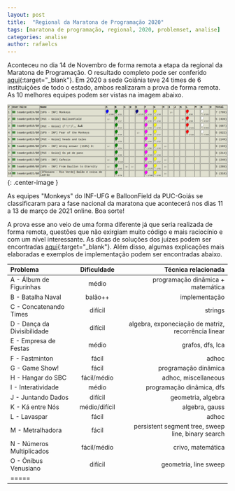 ```yaml
---
layout: post
title:  "Regional da Maratona de Programação 2020"
tags: [maratona de programação, regional, 2020, problemset, analise]
categories: analise
author: rafaelcs
---
```


Aconteceu no dia 14 de Novembro de forma remota a etapa da regional da Maratona de Programação. O resultado completo pode ser conferido
[aqui][resultados-regional-2020]{:target="_blank"}. Em 2020 a sede Goiânia
teve 24 times de 6 instituições de todo o estado, ambos realizaram a prova de forma remota. As 10 melhores equipes
podem ser vistas na imagem abaixo.

![Top 10 - Regional Maratona de Programação 2020 - Sede Goiânia](/_assets/images/gogo-results-2020.png){: .center-image }

As equipes "Monkeys" do INF-UFG e BalloonField da PUC-Goiás se
classificaram para a fase nacional da maratona que acontecerá nos dias
11 a 13 de março de 2021 online. Boa sorte!

A prova esse ano veio de uma forma diferente já que seria realizada de forma remota, questões que não exirgiam muito código e mais raciocínio e com um nível interessante.
As dicas de soluções dos juizes podem ser encontradas [aqui][solucoes-juizes-2020]{:target="_blank"}. Além disso, algumas explicações mais elaboradas e exemplos de implementação podem ser encontradas abaixo.

| Problema                              | Dificuldade   | Técnica relacionada                                   |
|:--------------------------------------|:-------------:|------------------------------------------------------:|
|A - Álbum de Figurinhas                | médio         | programação dinâmica + matemática                     |
|B - Batalha Naval                      | balão++       | implementação                                         |
|C - Concatenando Times                 | difícil       | strings                                               |
|D - Dança da Divisibilidade            | difícil       | algebra, exponeciação de matriz, recorrência linear   |
|E - Empresa de Festas                  | médio         | grafos, dfs, lca                                      |
|F - Fastminton                         | fácil         | adhoc                                                 |
|G - Game Show!                         | fácil         | programação dinâmica                                  |
|H - Hangar do SBC                      | fácil/médio   | adhoc, miscellaneous                                  |
|I - Interatividade                     | médio         | programação dinâmica, dfs                             |
|J - Juntando Dados                     | difícil       | geometria, algebra                                    |
|K - Ká entre Nós                       | médio/difícil | algebra, gauss                                        |
|L - Lavaspar                           | fácil         | adhoc                                                 |
|M - Metralhadora                       | fácil         | persistent segment tree, sweep line, binary search    |
|N - Números Multiplicados              | fácil/médio   | crivo, matemática                                     |
|O - Ônibus Venusiano                   | difícil       | geometria, line sweep                                 |
|=====

<!-- nao consegui achar um local para poder submeter as soluções, por enquanto deixarei comentado -->
<!-- <br>
{% include analises/regional2020/A-album.md %} <br>
{% include analises/regional2020/B-batalha.md %} <br>
{% include analises/regional2020/C-concatenando.md %} <br>
{% include analises/regional2020/D-danca.md %} <br>
{% include analises/regional2020/E-empresa.md %} <br>
{% include analises/regional2020/F-fastminton.md %} <br>
{% include analises/regional2020/G-game.md %} <br>
{% include analises/regional2020/H-hangar.md %} <br>
{% include analises/regional2020/I-interatividade.md %} <br>
{% include analises/regional2020/J-juntando.md %} <br>
{% include analises/regional2020/K-ka.md %} <br>
{% include analises/regional2020/L-lavaspar.md %}<br>
{% include analises/regional2020/M-metralhadora.md %} <br>
{% include analises/regional2020/N-numeros.md %}<br>
{% include analises/regional2020/O-onibus.md %} -->

[resultados-regional-2020]: http://maratona.sbc.org.br/primfase20.html
[solucoes-juizes-2020]: http://maratona.sbc.org.br/primfase20/editorial_en20.pdf

